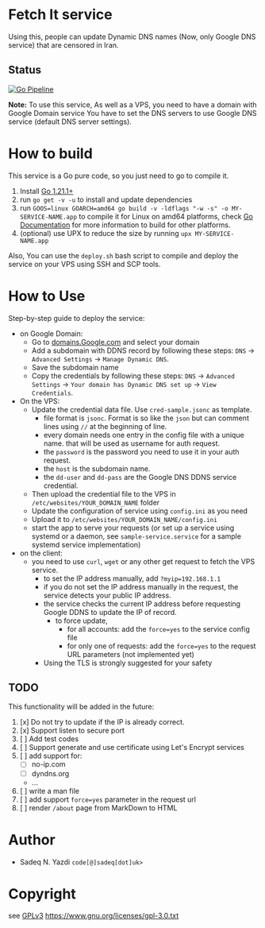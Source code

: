 # Fetch It service

Using this, people can update Dynamic DNS names (Now, only Google DNS service) that are censored in Iran.

## Status

[![Go Pipeline](https://github.com/sadeq-n-yazdi/ddns-proxy/actions/workflows/go.yml/badge.svg?branch=main)](https://github.com/sadeq-n-yazdi/ddns-proxy/actions/workflows/go.yml)

**Note:** 
To use this service, As well as a VPS, you need to have a domain with Google Domain service 
You have to set the DNS servers to use Google DNS service (default DNS server settings).

# How to build
This service is a Go pure code, so you just need to go to compile it. 
1. Install [Go 1.21.1+](https://go.dev/dl)
2. run `go get -v -u` to install and update dependencies
3. run `GOOS=linux GOARCH=amd64 go build -v -ldflags "-w -s" -o MY-SERVICE-NAME.app` to compile it for Linux on amd64 platforms, 
check [Go Documentation](https://go.dev/doc/install/source#environment) for more information to build for other platforms. 
4. (optional) use UPX to reduce the size by running `upx MY-SERVICE-NAME.app`

Also, You can use the `deploy.sh` bash script to compile and deploy the service on your VPS using SSH and SCP tools. 

# How to Use

Step-by-step guide to deploy the service:

- on Google Domain:
  - Go to [domains.Google.com](https://domains.google/) and select your domain
  - Add a subdomain with DDNS record by following these steps: `DNS` → `Advanced Settings` → `Manage Dynamic DNS`.
  - Save the subdomain name
  - Copy the credentials by following these steps: `DNS` → `Advanced Settings` → `Your domain has Dynamic DNS set up` → `View Credentials`.
- On the VPS:
  - Update the credential data file. Use `cred-sample.jsonc` as template.
    - file format is `jsonc`. Format is so like the `json` but can comment lines using `//` at the beginning of line.
    - every domain needs one entry in the config file with a unique name. that will be used as username for auth request.
    - the `password` is the password you need to use it in your auth request.
    - the `host` is the subdomain name.
    - the `dd-user` and `dd-pass` are the Google DNS DDNS service credential.  
  - Then upload the credential file to the VPS in `/etc/websites/YOUR_DOMAIN_NAME` folder
  - Update the configuration of service using `config.ini` as you need
  - Upload it to `/etc/websites/YOUR_DOMAIN_NAME/config.ini`
  - start the app to serve your requests (or set up a service using systemd or a daemon, see `sample-service.service` for a sample systemd service implementation)
- on the client:
  - you need to use `curl`, `wget` or any other get request to fetch the VPS service. 
    - to set the IP address manually, add `?myip=192.168.1.1`
    - if you do not set the IP address manually in the request, the service detects your public IP address.
    - the service checks the current IP address before requesting Google DDNS to update the IP of record. 
      - to force update, 
        - for all accounts: add the `force=yes` to the service config file
        - for only one of requests: add the `force=yes` to the request URL parameters (not implemented yet)
    - Using the TLS is strongly suggested for your safety

## TODO

This functionality will be added in the future:
1. [x] Do not try to update if the IP is already correct.
2. [x] Support listen to secure port
3. [ ] Add test codes 
4. [ ] Support generate and use certificate using Let's Encrypt services
5. [ ] add support for:
    - [ ] no-ip.com
    - [ ] dyndns.org
    - ...
6. [ ] write a man file
7. [ ] add support `force=yes` parameter in the request url
8. [ ] render `/about` page from MarkDown to HTML

# Author

- Sadeq N. Yazdi <code>code[@]sadeq[dot]uk></code>

# Copyright
see [GPLv3](https://www.gnu.org/licenses/gpl-3.0.html)
https://www.gnu.org/licenses/gpl-3.0.txt

